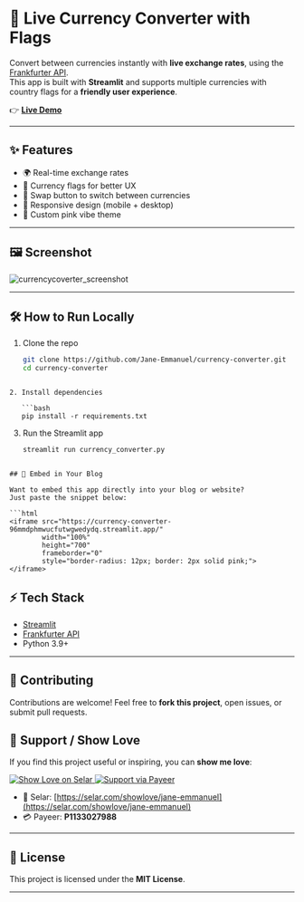 
# 💱 Live Currency Converter with Flags  

Convert between currencies instantly with **live exchange rates**, using the [Frankfurter API](https://www.frankfurter.app/).  
This app is built with **Streamlit** and supports multiple currencies with country flags for a **friendly user experience**.  

👉 **[Live Demo](https://currency-converter-96mmdphmwucfutwgwedydq.streamlit.app/)**  

---

## ✨ Features  

- 🌍 Real-time exchange rates  
- 🚩 Currency flags for better UX  
- 🔄 Swap button to switch between currencies  
- 📱 Responsive design (mobile + desktop)  
- 🎀 Custom pink vibe theme  

---

## 🖼️ Screenshot  

<p align="center">
 
  ![currencycoverter_screenshot](https://github.com/user-attachments/assets/d58d5748-46d9-4375-8046-94e9f98d0a8c)

</p>  


---

## 🛠️ How to Run Locally  

1. Clone the repo  

   ```bash
   git clone https://github.com/Jane-Emmanuel/currency-converter.git
   cd currency-converter
```

2. Install dependencies

   ```bash
   pip install -r requirements.txt
   ```

3. Run the Streamlit app

   ```bash
   streamlit run currency_converter.py
   ```

```

## 🔗 Embed in Your Blog

Want to embed this app directly into your blog or website?
Just paste the snippet below:

```html
<iframe src="https://currency-converter-96mmdphmwucfutwgwedydq.streamlit.app/"
        width="100%" 
        height="700" 
        frameborder="0"
        style="border-radius: 12px; border: 2px solid pink;">
</iframe>
```



## ⚡ Tech Stack

* [Streamlit](https://streamlit.io/)
* [Frankfurter API](https://www.frankfurter.app/)
* Python 3.9+



---

## 🤝 Contributing

Contributions are welcome! Feel free to **fork this project**, open issues, or submit pull requests.



## 💖 Support / Show Love  

If you find this project useful or inspiring, you can **show me love**:  

<p align="left">
  <a href="https://selar.com/showlove/jane-emmanuel">
    <img src="https://img.shields.io/badge/Show%20Love%20on%20Selar-ff69b4?style=for-the-badge" alt="Show Love on Selar">
  </a>
  <a href="https://payeer.com/">
    <img src="https://img.shields.io/badge/Support%20via%20Payeer-ff69b4?style=for-the-badge" alt="Support via Payeer">
  </a>
</p>  

- 🌸 Selar: [https://selar.com/showlove/jane-emmanuel](https://selar.com/showlove/jane-emmanuel)  
- 💳 Payeer: **P1133027988**  


---

## 📜 License

This project is licensed under the **MIT License**.

---


